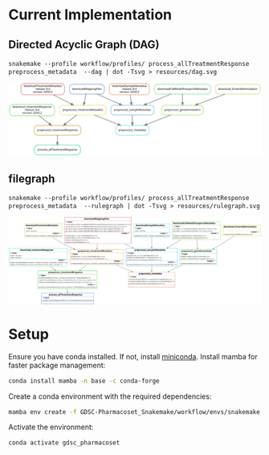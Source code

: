 
# Current Implementation

## Directed Acyclic Graph (DAG)
``` 
snakemake --profile workflow/profiles/ process_allTreatmentResponse preprocess_metadata  --dag | dot -Tsvg > resources/dag.svg
```

![DAG](./resources/dag.svg)

## filegraph
```
snakemake --profile workflow/profiles/ process_allTreatmentResponse preprocess_metadata  --rulegraph | dot -Tsvg > resources/rulegraph.svg
```

![filegraph](./resources/filegraph.svg)


# Setup

Ensure you have conda installed. If not, install [miniconda](https://docs.conda.io/en/latest/miniconda.html).
Install mamba for faster package management:

``` bash
conda install mamba -n base -c conda-forge 
```

Create a conda environment with the required dependencies:

```bash
mamba env create -f GDSC-Pharmacoset_Snakemake/workflow/envs/snakemake.yaml
```

Activate the environment:

```bash
conda activate gdsc_pharmacoset
```